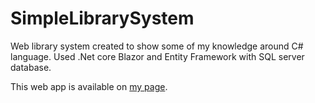 # SimpleLibrarySystem
Web library system created to show some of my knowledge around C# language. Used .Net core Blazor and Entity Framework with SQL server database.

This web app is available on [my page](http://thdev.hostingasp.pl/).
